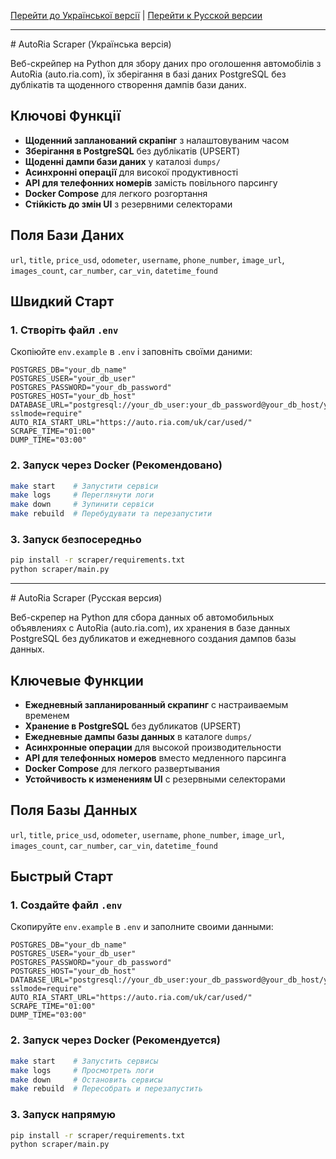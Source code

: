 [Перейти до Української версії](#ukrainian-version) | [Перейти к Русской версии](#russian-version)

---

<a name="ukrainian-version"></a># AutoRia Scraper (Українська версія)

Веб-скрейпер на Python для збору даних про оголошення автомобілів з AutoRia (auto.ria.com), їх зберігання в базі даних PostgreSQL без дублікатів та щоденного створення дампів бази даних.

## Ключові Функції

- **Щоденний запланований скрапінг** з налаштовуваним часом
- **Зберігання в PostgreSQL** без дублікатів (UPSERT)
- **Щоденні дампи бази даних** у каталозі `dumps/`
- **Асинхронні операції** для високої продуктивності
- **API для телефонних номерів** замість повільного парсингу
- **Docker Compose** для легкого розгортання
- **Стійкість до змін UI** з резервними селекторами

## Поля Бази Даних

`url`, `title`, `price_usd`, `odometer`, `username`, `phone_number`, `image_url`, `images_count`, `car_number`, `car_vin`, `datetime_found`

## Швидкий Старт

### 1. Створіть файл `.env`

Скопіюйте `env.example` в `.env` і заповніть своїми даними:

```env
POSTGRES_DB="your_db_name"
POSTGRES_USER="your_db_user"
POSTGRES_PASSWORD="your_db_password"
POSTGRES_HOST="your_db_host"
DATABASE_URL="postgresql://your_db_user:your_db_password@your_db_host/your_db_name?sslmode=require"
AUTO_RIA_START_URL="https://auto.ria.com/uk/car/used/"
SCRAPE_TIME="01:00"
DUMP_TIME="03:00"
```

### 2. Запуск через Docker (Рекомендовано)

```bash
make start    # Запустити сервіси
make logs     # Переглянути логи
make down     # Зупинити сервіси
make rebuild  # Перебудувати та перезапустити
```

### 3. Запуск безпосередньо

```bash
pip install -r scraper/requirements.txt
python scraper/main.py
```

---

<a name="russian-version"></a># AutoRia Scraper (Русская версия)

Веб-скрепер на Python для сбора данных об автомобильных объявлениях с AutoRia (auto.ria.com), их хранения в базе данных PostgreSQL без дубликатов и ежедневного создания дампов базы данных.

## Ключевые Функции

- **Ежедневный запланированный скрапинг** с настраиваемым временем
- **Хранение в PostgreSQL** без дубликатов (UPSERT)
- **Ежедневные дампы базы данных** в каталоге `dumps/`
- **Асинхронные операции** для высокой производительности
- **API для телефонных номеров** вместо медленного парсинга
- **Docker Compose** для легкого развертывания
- **Устойчивость к изменениям UI** с резервными селекторами

## Поля Базы Данных

`url`, `title`, `price_usd`, `odometer`, `username`, `phone_number`, `image_url`, `images_count`, `car_number`, `car_vin`, `datetime_found`

## Быстрый Старт

### 1. Создайте файл `.env`

Скопируйте `env.example` в `.env` и заполните своими данными:

```env
POSTGRES_DB="your_db_name"
POSTGRES_USER="your_db_user"
POSTGRES_PASSWORD="your_db_password"
POSTGRES_HOST="your_db_host"
DATABASE_URL="postgresql://your_db_user:your_db_password@your_db_host/your_db_name?sslmode=require"
AUTO_RIA_START_URL="https://auto.ria.com/uk/car/used/"
SCRAPE_TIME="01:00"
DUMP_TIME="03:00"
```

### 2. Запуск через Docker (Рекомендуется)

```bash
make start    # Запустить сервисы
make logs     # Просмотреть логи
make down     # Остановить сервисы
make rebuild  # Пересобрать и перезапустить
```

### 3. Запуск напрямую

```bash
pip install -r scraper/requirements.txt
python scraper/main.py
``` 